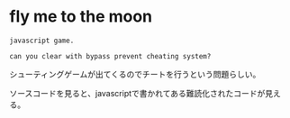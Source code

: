# fly me to the moon

```
javascript game.

can you clear with bypass prevent cheating system?
```

シューティングゲームが出てくるのでチートを行うという問題らしい。

ソースコードを見ると、javascriptで書かれてある難読化されたコードが見える。

